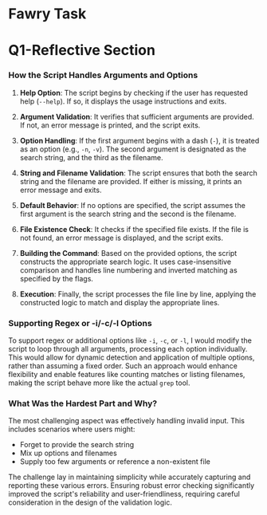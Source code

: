 # Fawry Task

# Q1-Reflective Section

### How the Script Handles Arguments and Options

1. **Help Option**: The script begins by checking if the user has requested help (`--help`). If so, it displays the usage instructions and exits.

2. **Argument Validation**: It verifies that sufficient arguments are provided. If not, an error message is printed, and the script exits.

3. **Option Handling**: If the first argument begins with a dash (`-`), it is treated as an option (e.g., `-n`, `-v`). The second argument is designated as the search string, and the third as the filename.

4. **String and Filename Validation**: The script ensures that both the search string and the filename are provided. If either is missing, it prints an error message and exits.

5. **Default Behavior**: If no options are specified, the script assumes the first argument is the search string and the second is the filename.

6. **File Existence Check**: It checks if the specified file exists. If the file is not found, an error message is displayed, and the script exits.

7. **Building the Command**: Based on the provided options, the script constructs the appropriate search logic. It uses case-insensitive comparison and handles line numbering and inverted matching as specified by the flags.

8. **Execution**: Finally, the script processes the file line by line, applying the constructed logic to match and display the appropriate lines.

### Supporting Regex or -i/-c/-l Options

To support regex or additional options like `-i`, `-c`, or `-l`, I would modify the script to loop through all arguments, processing each option individually. This would allow for dynamic detection and application of multiple options, rather than assuming a fixed order. Such an approach would enhance flexibility and enable features like counting matches or listing filenames, making the script behave more like the actual `grep` tool.

### What Was the Hardest Part and Why?

The most challenging aspect was effectively handling invalid input. This includes scenarios where users might:

- Forget to provide the search string
- Mix up options and filenames
- Supply too few arguments or reference a non-existent file

The challenge lay in maintaining simplicity while accurately capturing and reporting these various errors. Ensuring robust error checking significantly improved the script's reliability and user-friendliness, requiring careful consideration in the design of the validation logic.

